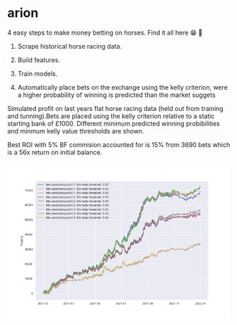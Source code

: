 # arion

4 easy steps to make money betting on horses. Find it all here :grin: :rocket:

1. Scrape historical horse racing data. 

2. Build features.

3. Train models.

4. Automatically place bets on the exchange using the kelly criterion, were a higher probability of winning is predicted than the market suggets



Simulated profit on last years flat horse racing data (held out from training and tunning).Bets are placed using the kelly criterion relative to a static starting bank of £1000. Different minimum predicted winning probibilities and minmum kelly value thresholds are shown. 

Best ROI with 5% BF commision accounted for is 15% from 3690 bets which is a 56x return on initial balance. 

![Simulated](notebooks/simulation.png?raw=true "Title")